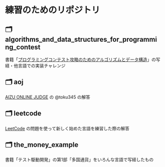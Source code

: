 練習のためのリポジトリ
===================

🗂 algorithms_and_data_structures_for_programming_contest
------------------------------------------------------

書籍「[プログラミングコンテスト攻略のためのアルゴリズムとデータ構造](https://www.amazon.co.jp/gp/product/B00U5MVXZO)」の写経・他言語での実装チャレンジ

🗂 aoj
------

[AIZU ONLINE JUDGE](https://onlinejudge.u-aizu.ac.jp) の @toku345 の解答

🗂 leetcode
-----------

[LeetCode](https://leetcode.com/) の問題を使って新しく始めた言語を練習した際の解答


🗂 the_money_example
-------------------------------------

書籍「テスト駆動開発」の第1部「多国通貨」をいろんな言語で写経したもの
